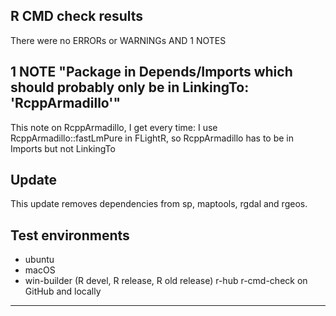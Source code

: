 ## R CMD check results
There were no ERRORs or WARNINGs AND 1 NOTES

## 1 NOTE "Package in Depends/Imports which should probably only be in LinkingTo: 'RcppArmadillo'"
This note on RcppArmadillo, I get every time: I use RcppArmadillo::fastLmPure in FLightR, so RcppArmadillo has to be in Imports but not LinkingTo

## Update
This update removes dependencies from sp, maptools, rgdal and rgeos.

## Test environments

* ubuntu 
* macOS
* win-builder (R devel, R release, R old release) r-hub r-cmd-check on GitHub and locally
---